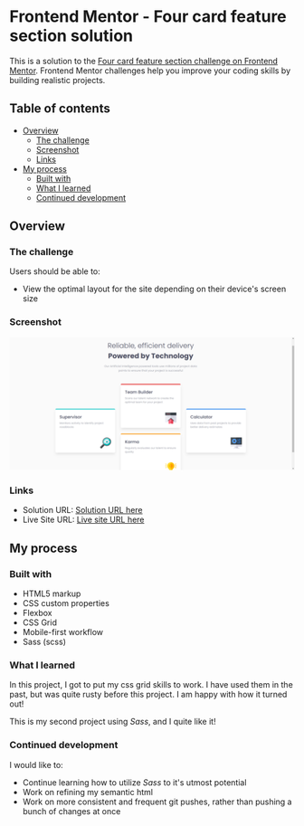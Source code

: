# Frontend Mentor - Four card feature section solution

This is a solution to the [Four card feature section challenge on Frontend Mentor](https://www.frontendmentor.io/challenges/four-card-feature-section-weK1eFYK). Frontend Mentor challenges help you improve your coding skills by building realistic projects. 

## Table of contents

- [Overview](#overview)
  - [The challenge](#the-challenge)
  - [Screenshot](#screenshot)
  - [Links](#links)
- [My process](#my-process)
  - [Built with](#built-with)
  - [What I learned](#what-i-learned)
  - [Continued development](#continued-development)

## Overview

### The challenge

Users should be able to:

- View the optimal layout for the site depending on their device's screen size

### Screenshot

![Screenshot of desktop page](images/screenshot.png)

### Links

- Solution URL: [Solution URL here](https://github.com/andrew-j-brown/Four-Card-Feature-Section)
- Live Site URL: [Live site URL here](https://andrew-j-brown.github.io/Four-Card-Feature-Section/)

## My process

### Built with

- HTML5 markup
- CSS custom properties
- Flexbox
- CSS Grid
- Mobile-first workflow
- Sass (scss)

### What I learned

In this project, I got to put my css grid skills to work. I have used them in the past, but was quite rusty before this project. I am happy with how it turned out!

This is my second project using *Sass*, and I quite like it!

### Continued development

I would like to:

- Continue learning how to utilize *Sass* to it's utmost potential
- Work on refining my semantic html
- Work on more consistent and frequent git pushes, rather than pushing a bunch of changes at once